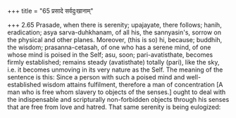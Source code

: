 +++
title = "65 प्रसादे सर्वदुःखानाम्"

+++
2.65 Prasade, when there is serenity; upajayate, there follows; hanih,
eradication; asya sarva-duhkhanam, of all his, the sannyasin's, sorrow
on the physical and other planes. Moreover, (this is so) hi, because;
buddhih, the wisdom; prasanna-cetasah, of one who has a serene mind, of
one whose mind is poised in the Self; asu, soon; pari-avatisthate,
becomes firmly established; remains steady (avatisthate) totally (pari),
like the sky, i.e. it becomes unmoving in its very nature as the Self.
The meaning of the sentence is this: Since a person with such a poised
mind and well-established wisdom attains fulfilment, therefore a man of
concentration \[A man who is free whom slavery to objects of the
senses.\] ought to deal with the indispensable and scripturally
non-forbidden objects through his senses that are free from love and
hatred. That same serenity is being eulogized:
